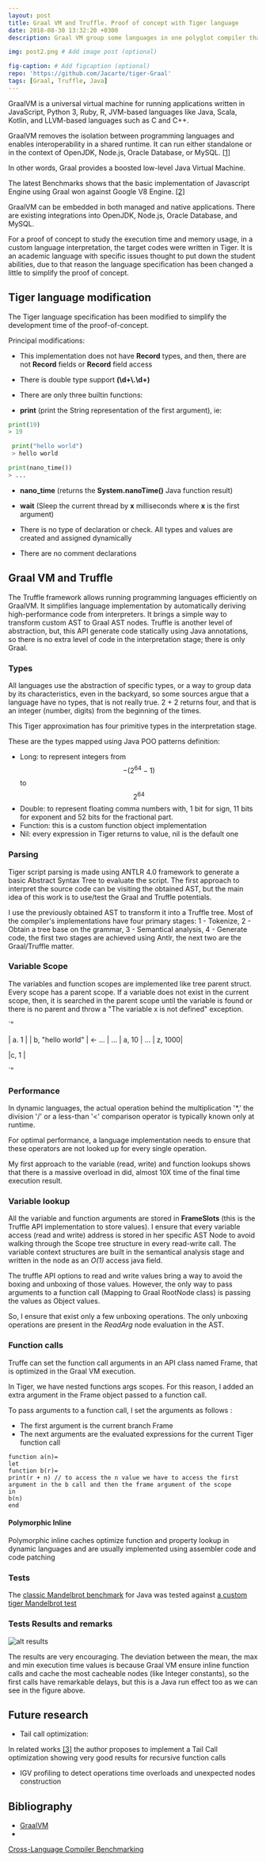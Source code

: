 ```yaml
---
layout: post
title: Graal VM and Truffle. Proof of concept with Tiger language
date: 2018-08-30 13:32:20 +0300
description: Graal VM group some languages in one polyglot compiler that runs in Java Virtual Machine. This work has proved the performance in that VM of a custom academic language called Tiger using the Truffle API. # Add post description (optional)

img: post2.png # Add image post (optional)

fig-caption: # Add figcaption (optional)
repo: 'https://github.com/Jacarte/tiger-Graal'
tags: [Graal, Truffle, Java]
---
```


GraalVM is a universal virtual machine for running applications written in JavaScript, Python 3, Ruby, R, JVM-based languages like Java, Scala, Kotlin, and LLVM-based languages such as C and C++.

GraalVM removes the isolation between programming languages and enables interoperability in a shared runtime. It can run either standalone or in the context of OpenJDK, Node.js, Oracle Database, or MySQL.
<a href="#bib1">[1]</a> 

In other words, Graal provides a boosted low-level Java Virtual Machine.

The latest Benchmarks shows that the basic implementation of Javascript Engine using Graal won against Google V8 Engine. <a href="#bib2">[2]</a>

GraalVM can be embedded in both managed and native applications. There are existing integrations into OpenJDK, Node.js, Oracle Database, and MySQL.

For a proof of concept to study the execution time and memory usage, in a custom language interpretation, the target codes were written in Tiger. It is an academic language with specific issues thought to put down the student abilities, due to that reason the language specification has been changed a little to simplify the proof of concept.


## Tiger language modification ##
The Tiger language specification has been modified to simplify the development time of the proof-of-concept.

Principal modifications:
- This implementation does not have **Record** types, and then, there are not **Record** fields or **Record** field access

- There is double type support **(\d+\\.\d+)**

- There are only three builtin functions:
 - **print** (print the String representation of the first argument), ie: 
 
 ``` python
 print(19)
 > 19
 ```
 

 ``` python
  print("hello world")
  > hello world
 ```
 
 ``` python
 print(nano_time())
 > ... 
 ```
 
 - **nano_time** (returns the **System.nanoTime()** Java function result)
 - **wait** (Sleep the current thread by **x** milliseconds where **x** is the first argument)
 
- There is no type of declaration or check. All types and values are created and assigned dynamically

- There are no comment declarations

## Graal VM and Truffle

The Truffle framework allows running programming languages efficiently on GraalVM. It simplifies language implementation by automatically deriving high-performance code from interpreters. It brings a simple way to transform custom AST to Graal AST nodes. Truffle is another level of abstraction, but, this API generate code statically using Java annotations, so there is no extra level of code in the interpretation stage; there is only Graal.


### Types

All languages use the abstraction of specific types, or a way to group data by its characteristics, even in the backyard, so some sources argue that a language have no types, that is not really true. 2 + 2 returns four, and that is an integer (number, digits) from the beginning of the times.

This Tiger approximation has four primitive types in the interpretation stage.

These are the types mapped using Java POO patterns definition:

 - Long: to represent integers from $$-(2^{64} - 1)$$ to $$2^{64}$$
 - Double: to represent floating comma numbers with, 1 bit for sign, 11 bits for exponent and 52 bits for the fractional part.
 - Function: this is a custom function object implementation
 - Nil: every expression in Tiger returns to value, nil is the default one


### Parsing

Tiger script parsing is made using ANTLR 4.0 framework to generate a basic Abstract Syntax Tree to evaluate the script. The first approach to interpret the source code can be visiting the obtained AST, but the main idea of this work is to use/test the Graal and Truffle potentials.

I use the previously obtained AST to transform it into a Truffle tree. Most of the compiler's implementations have four primary stages: 1 - Tokenize, 2 - Obtain a tree base on the grammar, 3 - Semantical analysis, 4 - Generate code, the first two stages are achieved using Antlr, the next two are the Graal/Truffle matter.

### Variable Scope

The variables and function scopes are implemented like tree parent struct. Every scope has a parent scope. If a variable does not exist in the current scope, then, it is searched in the parent scope until the variable is found or there is no parent and throw a "The variable x is not defined" exception.

`"
 
 | a. 1 |
 | b, "hello world" | <-
 ... |
 ... | a, 10 |
 ... | z, 1000|
 
 |c, 1 |
 
`"

### Performance

In dynamic languages, the actual operation behind the multiplication '*,' the division '/' or a less-than '<' comparison operator is typically known only at runtime.
 
For optimal performance, a language implementation needs to ensure that these operators are not looked up for every single operation. 

My first approach to the variable (read, write) and function lookups shows that there is a massive overload in did, almost 10X time of the final time execution result. 

### Variable lookup

All the variable and function arguments are stored in **FrameSlots** (this is the Truffle API implementation to store values). I ensure that every variable access (read and write) address is stored in her specific AST Node to avoid walking through the Scope tree structure in every read-write call. The variable context structures are built in the semantical analysis stage and written in the node as an *O(1)* access java field.

The truffle API options to read and write values bring a way to avoid the boxing and unboxing of those values. However, the only way to pass arguments to a function call (Mapping to Graal RootNode class) is passing the values as Object values.

So, I ensure that exist only a few unboxing operations. The only unboxing operations are present in the *ReadArg* node evaluation in the AST.

### Function calls

Truffe can set the function call arguments in an API class named Frame, that is optimized in the Graal VM execution.

In Tiger, we have nested functions args scopes. For this reason, I added an extra argument in the Frame object passed to a function call.

To pass arguments to a function call, I set the arguments as follows :
 - The first argument is the current branch Frame
 - The next arguments are the evaluated expressions for the current Tiger function call
 
 ```
 function a(n)=
 let
 function b(r)=
 print(r + n) // to access the n value we have to access the first argument in the b call and then the frame argument of the scope
 in
 b(n)
 end
 ```
 
 
#### Polymorphic Inline
Polymorphic inline caches optimize function and property lookup in dynamic languages and are usually implemented using assembler code and code patching

### Tests

The <a href="https://github.com/smarr/Classic-Benchmarks/blob/master/benchmarks/Mandelbrot.java#L42ß">classic Mandelbrot benchmark</a> for Java was tested against <a href="https://github.com/Jacarte/tiger-Graal/src/tests/mandelbrot.tiger">a custom tiger Mandelbrot test<a>

### Tests Results and remarks

![alt results](/assets/img/result.png)

The results are very encouraging. The deviation between the mean, the max and min execution time values is because Graal VM ensure inline function calls and cache the most cacheable nodes (like Integer constants), so the first calls have remarkable delays, but this is a Java run effect too as we can see in the figure above.



## Future research
- Tail call optimization:

 In related works <a href="http://cesquivias.github.io/blog/2015/01/15/writing-a-language-in-truffle-part-4-adding-features-the-truffle-way/">[3]</a> the author proposes to implement a Tail Call optimization showing very good results for recursive function calls
- IGV profiling to detect operations time overloads and unexpected nodes construction

 
## Bibliography

- <a href="https://www.GraalVM.org" id="bib1">GraalVM</a>
- <a id="bib2" href="http://stefan-marr.de/papers/dls-marr-et-al-cross-language-compiler-benchmarking-are-we-fast-yet/">
Cross-Language Compiler Benchmarking</a>
